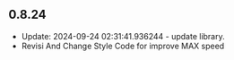 ## 0.8.24

- Update: 2024-09-24 02:31:41.936244 - update library.
- Revisi And Change Style Code for improve MAX speed 
